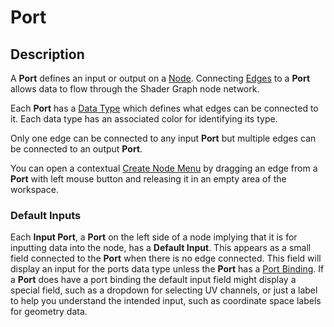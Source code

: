 # Port

## Description

A **Port** defines an input or output on a [Node](Node.md). Connecting [Edges](Edge.md) to a **Port** allows data to flow through the Shader Graph node network.

Each **Port** has a [Data Type](Data-Types.md) which defines what edges can be connected to it. Each data type has an associated color for identifying its type.

Only one edge can be connected to any input **Port** but multiple edges can be connected to an output **Port**.

You can open a contextual [Create Node Menu](Create-Node-Menu.md) by dragging an edge from a **Port** with left mouse button and releasing it in an empty area of the workspace.

### Default Inputs

Each **Input Port**, a **Port** on the left side of a node implying that it is for inputting data into the node, has a **Default Input**. This appears as a small field connected to the **Port** when there is no edge connected. This field will display an input for the ports data type unless the **Port** has a [Port Binding](Port-Bindings.md). If a **Port** does have a port binding the default input field might display a special field, such as a dropdown for selecting UV channels, or just a label to help you understand the intended input, such as coordinate space labels for geometry data.
